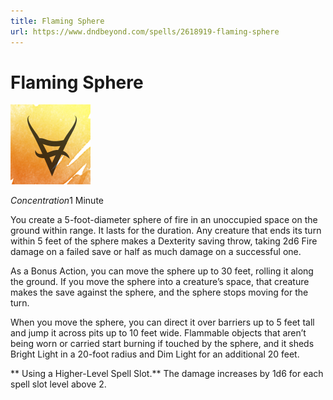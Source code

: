 ```yaml
---
title: Flaming Sphere
url: https://www.dndbeyond.com/spells/2618919-flaming-sphere
---
```


# Flaming Sphere

![Flaming Sphere](flaming-sphere.png)

*Concentration*1 Minute

You create a 5-foot-diameter sphere of fire in an unoccupied space on the ground within range. It lasts for the duration. Any creature that ends its turn within 5 feet of the sphere makes a Dexterity saving throw, taking 2d6 Fire damage on a failed save or half as much damage on a successful one.

As a Bonus Action, you can move the sphere up to 30 feet, rolling it along the ground. If you move the sphere into a creature’s space, that creature makes the save against the sphere, and the sphere stops moving for the turn.

When you move the sphere, you can direct it over barriers up to 5 feet tall and jump it across pits up to 10 feet wide. Flammable objects that aren’t being worn or carried start burning if touched by the sphere, and it sheds Bright Light in a 20-foot radius and Dim Light for an additional 20 feet.

** Using a Higher-Level Spell Slot.** The damage increases by 1d6 for each spell slot level above 2.
